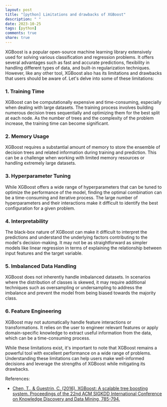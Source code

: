 ```yaml
---
layout: post
title: "[python] Limitations and drawbacks of XGBoost"
description: " "
date: 2023-10-25
tags: [python]
comments: true
share: true
---
```


XGBoost is a popular open-source machine learning library extensively used for solving various classification and regression problems. It offers several advantages such as fast and accurate predictions, flexibility in handling different types of data, and built-in regularization techniques. However, like any other tool, XGBoost also has its limitations and drawbacks that users should be aware of. Let's delve into some of these limitations:

### 1. Training Time
XGBoost can be computationally expensive and time-consuming, especially when dealing with large datasets. The training process involves building numerous decision trees sequentially and optimizing them for the best split at each node. As the number of trees and the complexity of the problem increase, the training time can become significant.

### 2. Memory Usage
XGBoost requires a substantial amount of memory to store the ensemble of decision trees and related information during training and prediction. This can be a challenge when working with limited memory resources or handling extremely large datasets.

### 3. Hyperparameter Tuning
While XGBoost offers a wide range of hyperparameters that can be tuned to optimize the performance of the model, finding the optimal combination can be a time-consuming and iterative process. The large number of hyperparameters and their interactions make it difficult to identify the best configuration for a given problem.

### 4. Interpretability
The black-box nature of XGBoost can make it difficult to interpret the predictions and understand the underlying factors contributing to the model's decision-making. It may not be as straightforward as simpler models like linear regression in terms of explaining the relationship between input features and the target variable.

### 5. Imbalanced Data Handling
XGBoost does not inherently handle imbalanced datasets. In scenarios where the distribution of classes is skewed, it may require additional techniques such as oversampling or undersampling to address the imbalance and prevent the model from being biased towards the majority class.

### 6. Feature Engineering
XGBoost may not automatically handle feature interactions or transformations. It relies on the user to engineer relevant features or apply domain-specific knowledge to extract useful information from the data, which can be a time-consuming process.

While these limitations exist, it's important to note that XGBoost remains a powerful tool with excellent performance on a wide range of problems. Understanding these limitations can help users make well-informed decisions and leverage the strengths of XGBoost while mitigating its drawbacks.

References:
- [Chen, T., & Guestrin, C. (2016). XGBoost: A scalable tree boosting system. Proceedings of the 22nd ACM SIGKDD International Conference on Knowledge Discovery and Data Mining, 785-794.](https://doi.org/10.1145/2939672.2939785)